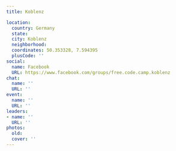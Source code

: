 ```yaml
---
title: Koblenz

location:
  country: Germany
  state: 
  city: Koblenz
  neighborhood: 
  coordinates: 50.353328, 7.594395
  plusCode: ''
social:
  name: Facebook
  URL: https://www.facebook.com/groups/free.code.camp.koblenz
chat:
  name: ''
  URL: ''
event:
  name: ''
  URL: ''
leaders:
- name: ''
  URL: ''
photos:
  old: 
  cover: ''
---
```

